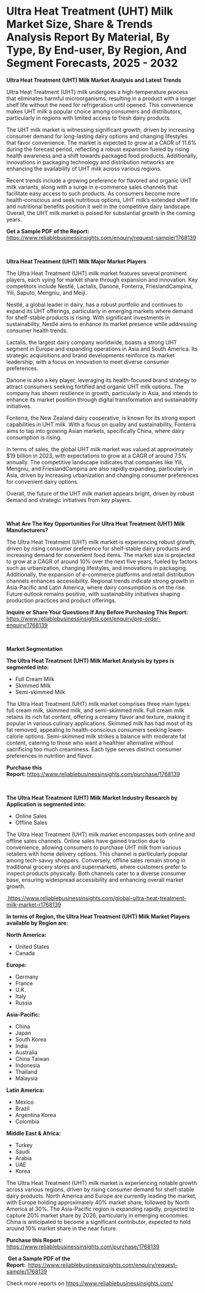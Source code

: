 <p><h1>Ultra Heat Treatment (UHT) Milk Market Size, Share & Trends Analysis Report By Material, By Type, By End-user, By Region, And Segment Forecasts, 2025 - 2032</h1></p><p><strong>Ultra Heat Treatment (UHT) Milk Market Analysis and Latest Trends</strong></p>
<p><p>Ultra Heat Treatment (UHT) milk undergoes a high-temperature process that eliminates harmful microorganisms, resulting in a product with a longer shelf life without the need for refrigeration until opened. This convenience makes UHT milk a popular choice among consumers and distributors, particularly in regions with limited access to fresh dairy products.</p><p>The UHT milk market is witnessing significant growth, driven by increasing consumer demand for long-lasting dairy options and changing lifestyles that favor convenience. The market is expected to grow at a CAGR of 11.6% during the forecast period, reflecting a robust expansion fueled by rising health awareness and a shift towards packaged food products. Additionally, innovations in packaging technology and distribution networks are enhancing the availability of UHT milk across various regions.</p><p>Recent trends include a growing preference for flavored and organic UHT milk variants, along with a surge in e-commerce sales channels that facilitate easy access to such products. As consumers become more health-conscious and seek nutritious options, UHT milk’s extended shelf life and nutritional benefits position it well in the competitive dairy landscape. Overall, the UHT milk market is poised for substantial growth in the coming years.</p></p>
<p><strong>Get a Sample PDF of the Report:&nbsp;</strong> <a href="https://www.reliablebusinessinsights.com/enquiry/request-sample/1768139?utm_campaign=1720&utm_medium=2&utm_source=Github&utm_content=ia&utm_term=09022025&utm_id=ultra-heat-treatment-uht-milk">https://www.reliablebusinessinsights.com/enquiry/request-sample/1768139</a></p>
<p>&nbsp;</p>
<p><strong>Ultra Heat Treatment (UHT) Milk Major Market Players</strong></p>
<p><p>The Ultra Heat Treatment (UHT) milk market features several prominent players, each vying for market share through expansion and innovation. Key competitors include Nestlé, Lactalis, Danone, Fonterra, FrieslandCampina, Yili, Saputo, Mengniu, and Meiji.</p><p>Nestlé, a global leader in dairy, has a robust portfolio and continues to expand its UHT offerings, particularly in emerging markets where demand for shelf-stable products is rising. With significant investments in sustainability, Nestlé aims to enhance its market presence while addressing consumer health trends. </p><p>Lactalis, the largest dairy company worldwide, boasts a strong UHT segment in Europe and expanding operations in Asia and South America. Its strategic acquisitions and brand developments reinforce its market leadership, with a focus on innovation to meet diverse consumer preferences.</p><p>Danone is also a key player, leveraging its health-focused brand strategy to attract consumers seeking fortified and organic UHT milk options. The company has shown resilience in growth, particularly in Asia, and intends to enhance its market position through digital transformation and sustainability initiatives.</p><p>Fonterra, the New Zealand dairy cooperative, is known for its strong export capabilities in UHT milk. With a focus on quality and sustainability, Fonterra aims to tap into growing Asian markets, specifically China, where dairy consumption is rising.</p><p>In terms of sales, the global UHT milk market was valued at approximately $19 billion in 2023, with expectations to grow at a CAGR of around 7.5% annually. The competitive landscape indicates that companies like Yili, Mengniu, and FrieslandCampina are also rapidly expanding, particularly in Asia, driven by increasing urbanization and changing consumer preferences for convenient dairy options. </p><p>Overall, the future of the UHT milk market appears bright, driven by robust demand and strategic initiatives from key players.</p></p>
<p>&nbsp;</p>
<p><strong>What Are The Key Opportunities For Ultra Heat Treatment (UHT) Milk Manufacturers?</strong></p>
<p><p>The Ultra Heat Treatment (UHT) milk market is experiencing robust growth, driven by rising consumer preference for shelf-stable dairy products and increasing demand for convenient food items. The market size is projected to grow at a CAGR of around 10% over the next five years, fueled by factors such as urbanization, changing lifestyles, and innovations in packaging. Additionally, the expansion of e-commerce platforms and retail distribution channels enhances accessibility. Regional trends indicate strong growth in Asia-Pacific and Latin America, where dairy consumption is on the rise. Future outlook remains positive, with sustainability initiatives shaping production practices and product offerings.</p></p>
<p><strong>Inquire or Share Your Questions If Any Before Purchasing This Report:</strong> <a href="https://www.reliablebusinessinsights.com/enquiry/pre-order-enquiry/1768139?utm_campaign=1720&utm_medium=2&utm_source=Github&utm_content=ia&utm_term=09022025&utm_id=ultra-heat-treatment-uht-milk">https://www.reliablebusinessinsights.com/enquiry/pre-order-enquiry/1768139</a></p>
<p>&nbsp;</p>
<p><strong>Market Segmentation</strong></p>
<p><strong>The Ultra Heat Treatment (UHT) Milk Market Analysis by types is segmented into:</strong></p>
<p><ul><li>Full Cream Milk</li><li>Skimmed Milk</li><li>Semi-skimmed Milk</li></ul></p>
<p><p>The Ultra Heat Treatment (UHT) milk market comprises three main types: full cream milk, skimmed milk, and semi-skimmed milk. Full cream milk retains its rich fat content, offering a creamy flavor and texture, making it popular in various culinary applications. Skimmed milk has had most of its fat removed, appealing to health-conscious consumers seeking lower-calorie options. Semi-skimmed milk strikes a balance with moderate fat content, catering to those who want a healthier alternative without sacrificing too much creaminess. Each type serves distinct consumer preferences in nutrition and flavor.</p></p>
<p><strong>Purchase this Report:&nbsp;</strong><a href="https://www.reliablebusinessinsights.com/purchase/1768139?utm_campaign=1720&utm_medium=2&utm_source=Github&utm_content=ia&utm_term=09022025&utm_id=ultra-heat-treatment-uht-milk">https://www.reliablebusinessinsights.com/purchase/1768139</a></p>
<p>&nbsp;</p>
<p><strong>The Ultra Heat Treatment (UHT) Milk Market Industry Research by Application is segmented into:</strong></p>
<p><ul><li>Online Sales</li><li>Offline Sales</li></ul></p>
<p><p>The Ultra Heat Treatment (UHT) milk market encompasses both online and offline sales channels. Online sales have gained traction due to convenience, allowing consumers to purchase UHT milk from various retailers with home delivery options. This channel is particularly popular among tech-savvy shoppers. Conversely, offline sales remain strong in traditional grocery stores and supermarkets, where customers prefer to inspect products physically. Both channels cater to a diverse consumer base, ensuring widespread accessibility and enhancing overall market growth.</p></p>
<p><a href="https://www.reliablebusinessinsights.com/global-ultra-heat-treatment-milk-market-r1768139?utm_campaign=1720&utm_medium=2&utm_source=Github&utm_content=ia&utm_term=09022025&utm_id=ultra-heat-treatment-uht-milk">&nbsp;https://www.reliablebusinessinsights.com/global-ultra-heat-treatment-milk-market-r1768139</a></p>
<p><strong>In terms of Region, the Ultra Heat Treatment (UHT) Milk Market Players available by Region are:</strong></p>
<p>
    <p> <strong> North America: </strong>
        <ul>
            <li>United States</li>
            <li>Canada</li>
        </ul>
        </p> 
    <p> <strong> Europe: </strong>
        <ul>
            <li>Germany</li>
            <li>France</li>
            <li>U.K.</li>
            <li>Italy</li>
            <li>Russia</li>
        </ul>
        </p> 
    <p> <strong> Asia-Pacific: </strong>
        <ul>
            <li>China</li>
            <li>Japan</li>
            <li>South Korea</li>
            <li>India</li>
            <li>Australia</li>
            <li>China Taiwan</li>
            <li>Indonesia</li>
            <li>Thailand</li>
            <li>Malaysia</li>
        </ul>
        </p> 
    <p> <strong> Latin America: </strong>
        <ul>
            <li>Mexico</li>
            <li>Brazil</li>
            <li>Argentina Korea</li>
            <li>Colombia</li>
        </ul>
        </p> 
    <p> <strong> Middle East & Africa: </strong>
        <ul>
            <li>Turkey</li>
            <li>Saudi</li>
            <li>Arabia</li>
            <li>UAE</li>
            <li>Korea</li>
        </ul>
    </p>
    </p>
<p><p>The Ultra Heat Treatment (UHT) milk market is experiencing notable growth across various regions, driven by rising consumer demand for shelf-stable dairy products. North America and Europe are currently leading the market, with Europe holding approximately 40% market share, followed by North America at 30%. The Asia-Pacific region is expanding rapidly, projected to capture 20% market share by 2026, particularly in emerging economies. China is anticipated to become a significant contributor, expected to hold around 10% market share in the near future.</p></p>
<p><strong>Purchase this Report: </strong><a href="https://www.reliablebusinessinsights.com/purchase/1768139?utm_campaign=1720&utm_medium=2&utm_source=Github&utm_content=ia&utm_term=09022025&utm_id=ultra-heat-treatment-uht-milk">https://www.reliablebusinessinsights.com/purchase/1768139</a></p>
<p>&nbsp;<strong>Get a Sample PDF of the Report:&nbsp;&nbsp;</strong><a href="https://www.reliablebusinessinsights.com/enquiry/request-sample/1768139?utm_campaign=1720&utm_medium=2&utm_source=Github&utm_content=ia&utm_term=09022025&utm_id=ultra-heat-treatment-uht-milk">https://www.reliablebusinessinsights.com/enquiry/request-sample/1768139</a></p>
<p><strong></strong></p>
<p>Check more reports on <a href="https://www.reliablebusinessinsights.com/?utm_campaign=1720&utm_medium=2&utm_source=Github&utm_content=ia&utm_term=09022025&utm_id=ultra-heat-treatment-uht-milk">https://www.reliablebusinessinsights.com/</a></p>